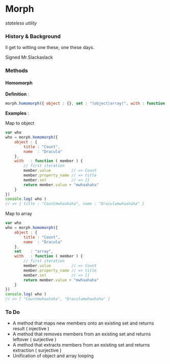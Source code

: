 Morph
=====
*stateless utility*

### History & Background
Il get to witting one these, one these days.

Signed Mr.Slackaslack

### Methods

#### Homomorph

**Definition** : 

```javascript
morph.homomorph({ object : {}, set : "(object|array)", with : function () {} })
```

**Examples** : 

Map to object

```javascript
var who
who = morph.homomorph({
	object : {
		title : "Count",
		name  : "Dracula"
	},
	with   : function ( member ) {
		// first iteration
		member.value         // => Count
		member.property_name // => title
		member.set           // => {}
		return member.value + "mwhaahaha"
	}
})
console.log( who ) 
// => { title : "Countmwhaahaha", name : "Draculamwhaahaha" }
```

Map to array

```javascript
var who
who = morph.homomorph({
	object : {
		title : "Count",
		name  : "Dracula"
	},
	set    : "array",
	with   : function ( member ) {
		// first iteration
		member.value         // => Count
		member.property_name // => title
		member.set           // => []
		return member.value + "mwhaahaha"
	}
})
console.log( who ) 
// => [ "Countmwhaahaha", "Draculamwhaahaha" ]
```

### To Do

* A method that maps new members onto an existing set and returns result ( injective )
* A method that removes members from an existing set and returns leftover ( surjective )
* A method that extracts members from an existing set and returns extraction ( surjective )
* Unification of object and array looping